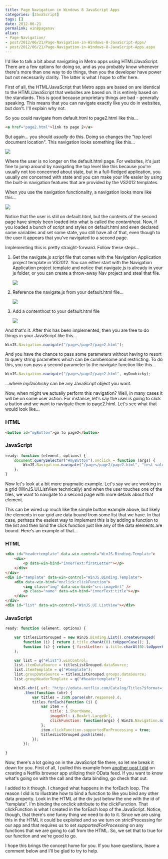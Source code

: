 ```yaml
---
title: Page Navigation in Windows 8 JavaScript Apps
categories: [JavaScript]
tags: []
date: 2012-06-21
permalink: win8pagenav
alias:
- Page-Navigation/
- post/2012/06/21/Page-Navigation-in-Windows-8-JavaScript-Apps/
- post/2012/06/21/Page-Navigation-in-Windows-8-JavaScript-Apps.aspx
---
```


I&#39;d like to talk a bit about navigating in Metro apps using HTML/JavaScript. There are a few options for doing so, and as you probably know whenever there&#39;s more than one way to do things, then you the developer have power but not necessarily clarity.  The latter is what I hope to offer here.

First of all, the HTML/JavaScript that Metro apps are based on are identical to the HTML/JavaScript that websites are based on. It is entirely based on the standards. This is good because proprietary things are bad - generally speaking. This means that you can navigate exactly like you do in websites, but don&#39;t. I&#39;ll explain why not.

So you could navigate from default.html to page2.html like this...

``` html
<a href="page2.html">link to page 2</a>
```

But again... you should _usually_ do this. Doing so changes the "top level document location". This navigation looks something like this...

![](/files/win8pagenav_01.png)

Where the user is no longer on the default.html page. For websites, it&#39;s just fine to jump around by navigating the top level like this because you&#39;re usually not too concerned about state, but in a full-fledged application, you usually _are_ concerned with state and you can make your life easier by using the built-in navigation features that are provided by the VS2012 templates.

When you use the navigation functionality, a navigation looks more like this...

![](/files/win8pagenav_02.png)

Notice that the user is still on default.html, but the contents of the second page have simply been loaded into what is called the _contenthost_. Now, if you loaded a bunch of script and styles on default.html and even declared some variables and set some state, you still have all of that, even though to the user it appears that you&#39;ve navigated to a second page.

Implementing this is pretty straight-forward. Follow these steps...

1.  Get the navigate.js script file that comes with the Navigation Application project template in VS2012\. You can either start with the Navigation Application project template and notice that navigate.js is already in your js folder, or you can create a throw-away Nav project and steal that file.

    ![](/files/win8pagenav_03.png)
2.  Reference the navigate.js from your default.html file...

    ![](/files/win8pagenav_04.png)
3.  Add a contenthost to your default.html file

    ![](/files/win8pagenav_05.png)

And that&#39;s it. After this has been implemented, then you are free to do things in your JavaScript like this...

``` js
WinJS.Navigation.navigate("/pages/page2/page2.html");
```

And you have the chance to pass some parameters without having to resort to query string parameters which can be cumbersome and restricting. To do this, you can pass a second parameter to the navigate function like this...

``` js
WinJS.Navigation.navigate("/pages/page2/page2.html", myDoohicky);
```

...where _myDoohicky_ can be any JavaScript object you want.

Now, when might we actually perform this navigation? Well, in many cases it will be on some user action. For instance, let&#39;s say the user is going to click a button and we want to navigate them to page2.html. Let&#39;s see what that would look like...

### **HTML**

``` html
<button id="myButton">go to page2</button>
```

### **JavaScript**

``` js
ready: function (element, options) {
    document.querySelector("#myButton").onclick = function (args) {
        WinJS.Navigation.navigate("/pages/page2/page2.html", "test value");
    };
}
```

Now let&#39;s look at a bit more pragmatic example. Let&#39;s say we are working in a grid (WinJS.UI.ListView technically) and when the user touches one of the tiles, we want to navigate to a second page with more details about that element.

This can be wired up much like the simple button example above, but likely the elements in our grid are data bound from some list that we have. In that case, perhaps the easiest way to implement this is by adding a function to the list and then bind the click function just like any of the data elements are bound. Here&#39;s an example of that...

### **HTML**

``` html
<div id="headertemplate" data-win-control="WinJS.Binding.Template">
    <div>
        <p data-win-bind="innerText:firstLetter"></p>
    </div>
</div>
<div id="template" data-win-control="WinJS.Binding.Template">
    <div data-win-bind="onclick:clickFunction">
        <img class="img" data-win-bind="src:imageUrl" />
        <p class="name" data-win-bind="innerText:title"></p>
    </div>
</div>
<div id="list" data-win-control="WinJS.UI.ListView"></div>
```

### **JavaScript**

``` js
ready: function (element, options) {

    var titlesListGrouped = new WinJS.Binding.List().createGrouped(
        function (i) { return i.title.charAt(0).toUpperCase(); },
        function (i) { return { firstLetter: i.title.charAt(0).toUpperCase() }; }
    );

    var list = q("#list").winControl;
    list.itemDataSource = titlesListGrouped.dataSource;
    list.itemTemplate = q("#template");
    list.groupDataSource = titlesListGrouped.groups.dataSource;
    list.groupHeaderTemplate = q("#headertemplate");

    WinJS.xhr({ url: "http://odata.netflix.com/Catalog/Titles?$format=json&amp;$top=200" })
        .then(function (xhr) {
            var titles = JSON.parse(xhr.response).d;
            titles.forEach(function (i) {
                var item = {
                    title: i.ShortName,
                    imageUrl: i.BoxArt.LargeUrl,
                    clickFunction: function(args) { WinJS.Navigation.navigate("/pages/page2/page2.html", item); }
                };
                item.clickFunction.supportedForProcessing = true;
                titlesListGrouped.push(item);
            });
        });

}
```

Now, there&#39;s a lot going on in the JavaScript file there, so let me break it down for you. First of all, I pulled this example from [another post I did](/netflixstage1) on creating a Netflix browser app utilizing their OData feed. If you want to know what&#39;s going on with the call and the data binding, go check that out.

I added to it though. I changed what happens in the forEach loop. The reason I did is to illustrate how to bind a function to like you bind any other data property. Look in the HTML at the div just below the one with the id of "template". I&#39;m binding the onclick attribute to the clickFunction. That clickFunction is what I created in the forEach loop of the JavaScript. Notice, though, that there&#39;s one funny thing we need to do to it. Since we are using this in the HTML it could be exploited and so we turn on strictProcessing for our app and that requires us to set _supportedForProcessing_ on any functions that we are going to call from the HTML. So, we set that to true for our function and we&#39;re good to go.

I hope this brings the concept home for you. If you have questions, leave a comment below and I&#39;ll be glad to try to help.